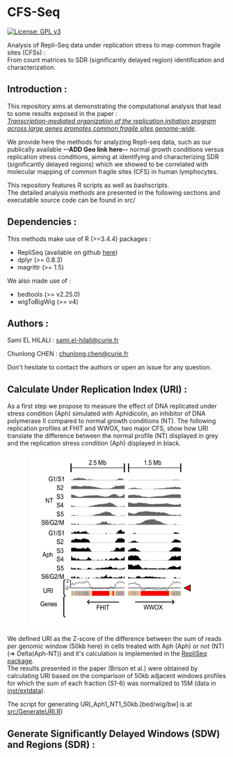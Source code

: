 # CFS-Seq  
[![License: GPL v3](https://img.shields.io/badge/License-GPLv3-blue.svg)](https://www.gnu.org/licenses/gpl-3.0)

Analysis of Repli-Seq data under replication stress to map common fragile sites (CFSs) :   
From count matrices to SDR (significantly delayed region) identification and characterization.

## Introduction :
 
This repository aims at demonstrating the computational analysis that lead to some results exposed in the paper :  
[*Transcription-mediated organization of the replication initiation program across large genes promotes common fragile sites genome-wide*]( https://doi.org/10.1101/714717 ).  
 
We provide here the methods for analyzing Repli-seq data, such as our publically available **--ADD Geo link here--** normal growth conditions versus replication stress conditions, aiming at identifying and characterizing SDR (significantly delayed regions) which we showed to be correlated with molecular mapping of common fragile sites (CFS) in human lymphocytes.  

This repository features R scripts as well as bashscripts.  
The detailed analysis methods are presented in the following sections and executable source code can be found in src/  

## Dependencies :

This methods make use of  R (>=3.4.4) packages :  
* RepliSeq (available on github [here](https://github.com/CL-CHEN-Lab/RepliSeq))
* dplyr (>= 0.8.3) 
* magrittr (>= 1.5)

We also made use of :  
* bedtools (>= v2.25.0)
* wigToBigWig (>= v4)

## Authors : 

Sami EL HILALI : sami.el-hilali@curie.fr  

Chunlong CHEN : chunlong.chen@curie.fr

Don't hesitate to contact the authors or open an issue for any question.

## Calculate Under Replication Index (URI) :

As a first step we propose to measure the effect of DNA replicated under stress condition (Aph) simulated with Aphidicolin, an inhibitor of DNA polymerase II compared to normal growth conditions (NT). The following replication profiles at FHIT and WWOX, two major CFS, show how URI translate the difference between the normal profile (NT) displayed in grey and the replication stress condition (Aph) displayed in black.

<p align="center">
<img src="inst/img/FHIT_WWOX_replication_profiles.png" width="400" height="400">
 </p>
 
 We defined URI as the Z-score of the difference between the sum of reads per genomic window (50kb here) in cells treated with Aph (Aph) or not (NT) (=> Delta(Aph-NT)) and it's calculation is implemented in the [RepliSeq package](https://github.com/CL-CHEN-Lab/RepliSeq).  
The results presented in the paper (Brison et al.) were obtained by calculating URI based on the comparison of 50kb adjacent windows profiles for which the sum of each fraction (S1-6) was normalized to 15M (data in [inst/extdata](https://github.com/CL-CHEN-Lab/CFS-Seq/tree/master/inst/extdata)).  

The script for generating URI_Aph1_NT1_50kb.[bed/wig/bw] is at [src/GenerateURI.R](https://github.com/CL-CHEN-Lab/CFS-Seq/tree/master/src/GenerateURI.R))
 

## Generate Significantly Delayed Windows (SDW) and Regions (SDR) :

 
 
